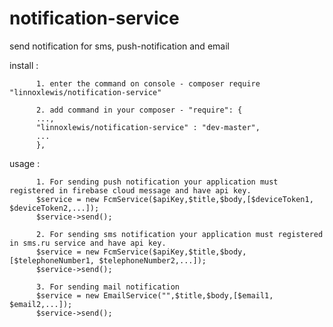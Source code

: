 # notification-service
send notification for sms, push-notification and email

install :

          1. enter the command on console - composer require "linnoxlewis/notification-service"
          
          2. add command in your composer - "require": {
          ...,
          "linnoxlewis/notification-service" : "dev-master",
          ...
          },
          
usage : 

          1. For sending push notification your application must registered in firebase cloud message and have api key.
          $service = new FcmService($apiKey,$title,$body,[$deviceToken1, $deviceToken2,...]);
          $service->send();
        
          2. For sending sms notification your application must registered in sms.ru service and have api key.
          $service = new FcmService($apiKey,$title,$body,[$telephoneNumber1, $telephoneNumber2,...]);
          $service->send();
        
          3. For sending mail notification 
          $service = new EmailService("",$title,$body,[$email1, $email2,...]);
          $service->send();
        
  
